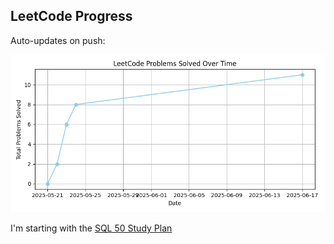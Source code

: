 ## LeetCode Progress
Auto-updates on push:

![Progress Graph](progress_tracking/progress.png?v=1750696166)

I'm starting with the [SQL 50 Study Plan](https://leetcode.com/studyplan/top-sql-50/)
